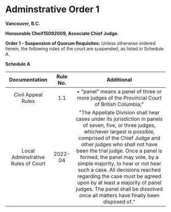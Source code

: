# Adminstrative Order 1

**Vancouver, B.C.**

**Honourable Cheif15092009, Associate Chief Judge.**

**Order 1 - Suspension of Quorum Requisites:** Unless otherwise ordered herein, the following rules of the court are suspended, as listed in Schedule A.

**Schedule A**

| Documentation | Rule No. | Additional |
| :---: | :---: | :---: |
| Civil Appeal Rules | 1.1 | • "panel" means a panel of three or more judges of the Provincial Court of British Columbia;"|
| Local Adminstrative Rules of Court | 2022-04 | "The Appellate Division shall hear cases under its jurisdiction in panels of seven, five, or three judges, whichever largest is possible, comprised of the Chief Judge and other judges who shall not have been the trial judge. Once a panel is formed, the panel may vote, by a simple majority, to hear or not hear such a case. All decisions reached regarding the case must be agreed upon by at least a majority of panel judges. The panel shall be dissolved once all matters have finally been disposed of." |
